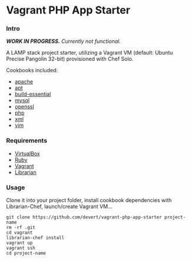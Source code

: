# Vagrant PHP App Starter

### Intro

***WORK IN PROGRESS.*** *Currently not functional.*

A LAMP stack project starter, utilizing a Vagrant VM (default: Ubuntu Precise Pangolin 32-bit) provisioned with Chef Solo.

Cookbooks included:

* [apache](https://github.com/opscode-cookbooks/apache2)
* [apt](https://github.com/opscode-cookbooks/apt)
* [build-essential](https://github.com/opscode-cookbooks/build-essential)
* [mysql](https://github.com/opscode-cookbooks/mysql)
* [openssl](https://github.com/opscode-cookbooks/openssl)
* [php](https://github.com/opscode-cookbooks/php)
* [xml](https://github.com/opscode-cookbooks/xml)
* [vim](https://github.com/opscode-cookbooks/vim)

### Requirements

* [VirtualBox](https://www.virtualbox.org/)
* [Ruby](http://www.ruby-lang.org/en/)
* [Vagrant](http://vagrantup.com/)
* [Librarian](https://github.com/applicationsonline/librarian)

### Usage

Clone it into your project folder, install cookbook dependencies with Librarian-Chef, launch/create Vagrant VM...

    git clone https://github.com/devert/vagrant-php-app-starter project-name
    rm -rf .git
    cd vagrant
    librarian-chef install
    vagrant up
    vagrant ssh
    cd project-name


